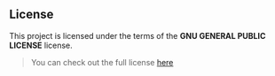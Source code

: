 ## License
This project is licensed under the terms of the **GNU GENERAL PUBLIC LICENSE** license.

> You can check out the full license [here](https://raw.githubusercontent.com/BarryWaluszko/Auth0_DnnProvider/doc/LICENSE)
